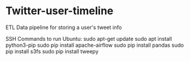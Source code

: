 # Twitter-user-timeline
ETL Data pipeline for storing a user's tweet info

SSH Commands to run Ubuntu: 
sudo apt-get update
sudo apt install python3-pip
sudo pip install apache-airflow
sudo pip install pandas 
sudo pip install s3fs
sudo pip install tweepy
